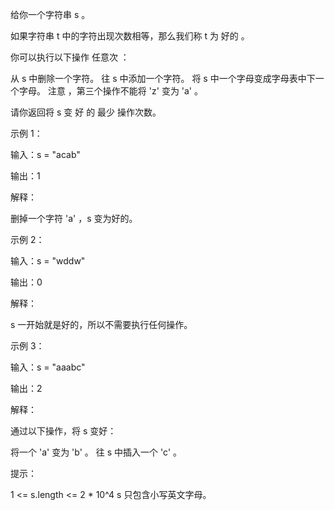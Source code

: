 给你一个字符串 s 。

如果字符串 t 中的字符出现次数相等，那么我们称 t 为 好的 。

你可以执行以下操作 任意次 ：

从 s 中删除一个字符。
往 s 中添加一个字符。
将 s 中一个字母变成字母表中下一个字母。
注意 ，第三个操作不能将 'z' 变为 'a' 。

请你返回将 s 变 好 的 最少 操作次数。

示例 1：

输入：s = "acab"

输出：1

解释：

删掉一个字符 'a' ，s 变为好的。

示例 2：

输入：s = "wddw"

输出：0

解释：

s 一开始就是好的，所以不需要执行任何操作。

示例 3：

输入：s = "aaabc"

输出：2

解释：

通过以下操作，将 s 变好：

将一个 'a' 变为 'b' 。
往 s 中插入一个 'c' 。

提示：

1 <= s.length <= 2 * 10^4
s 只包含小写英文字母。
